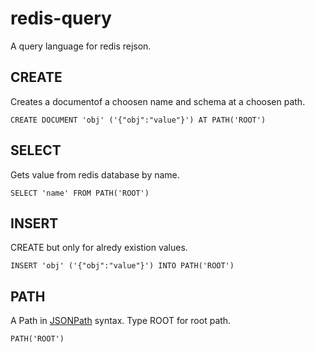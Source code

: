 # redis-query
A query language for redis rejson.
## CREATE
Creates a documentof a choosen name and schema at a choosen path.
```
CREATE DOCUMENT 'obj' ('{"obj":"value"}') AT PATH('ROOT')
```
## SELECT
Gets value from redis database by name. 
```
SELECT 'name' FROM PATH('ROOT')
```
## INSERT
CREATE but only for alredy existion values.
```
INSERT 'obj' ('{"obj":"value"}') INTO PATH('ROOT')
```
## PATH
A Path in [JSONPath](https://goessner.net/articles/JsonPath/) syntax. Type ROOT for root path.
``` 
PATH('ROOT')
```

